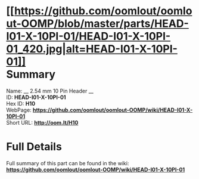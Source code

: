 
[[https://github.com/oomlout/oomlout-OOMP/blob/master/parts/HEAD-I01-X-10PI-01/HEAD-I01-X-10PI-01_420.jpg|alt=HEAD-I01-X-10PI-01]]     
Summary
=================
  
Name: __ 2.54 mm 10 Pin Header __    
ID: __HEAD-I01-X-10PI-01__   
Hex ID: __H10__   
WebPage: __https://github.com/oomlout/oomlout-OOMP/wiki/HEAD-I01-X-10PI-01__   
Short URL: __http://oom.lt/H10__   

Full Details
==========================
Full summary of this part can be found in the wiki:   
__https://github.com/oomlout/oomlout-OOMP/wiki/HEAD-I01-X-10PI-01__    

